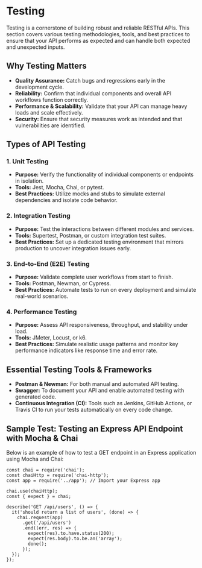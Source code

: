 # Testing

Testing is a cornerstone of building robust and reliable RESTful APIs. This section covers various testing methodologies, tools, and best practices to ensure that your API performs as expected and can handle both expected and unexpected inputs.

## Why Testing Matters

- **Quality Assurance:** Catch bugs and regressions early in the development cycle.
- **Reliability:** Confirm that individual components and overall API workflows function correctly.
- **Performance & Scalability:** Validate that your API can manage heavy loads and scale effectively.
- **Security:** Ensure that security measures work as intended and that vulnerabilities are identified.

## Types of API Testing

### 1. Unit Testing
- **Purpose:** Verify the functionality of individual components or endpoints in isolation.
- **Tools:** Jest, Mocha, Chai, or pytest.
- **Best Practices:** Utilize mocks and stubs to simulate external dependencies and isolate code behavior.

### 2. Integration Testing
- **Purpose:** Test the interactions between different modules and services.
- **Tools:** Supertest, Postman, or custom integration test suites.
- **Best Practices:** Set up a dedicated testing environment that mirrors production to uncover integration issues early.

### 3. End-to-End (E2E) Testing
- **Purpose:** Validate complete user workflows from start to finish.
- **Tools:** Postman, Newman, or Cypress.
- **Best Practices:** Automate tests to run on every deployment and simulate real-world scenarios.

### 4. Performance Testing
- **Purpose:** Assess API responsiveness, throughput, and stability under load.
- **Tools:** JMeter, Locust, or k6.
- **Best Practices:** Simulate realistic usage patterns and monitor key performance indicators like response time and error rate.

## Essential Testing Tools & Frameworks

- **Postman & Newman:** For both manual and automated API testing.
- **Swagger:** To document your API and enable automated testing with generated code.
- **Continuous Integration (CI):** Tools such as Jenkins, GitHub Actions, or Travis CI to run your tests automatically on every code change.

## Sample Test: Testing an Express API Endpoint with Mocha & Chai

Below is an example of how to test a GET endpoint in an Express application using Mocha and Chai:

```
const chai = require('chai');
const chaiHttp = require('chai-http');
const app = require('../app'); // Import your Express app

chai.use(chaiHttp);
const { expect } = chai;

describe('GET /api/users', () => {
  it('should return a list of users', (done) => {
    chai.request(app)
      .get('/api/users')
      .end((err, res) => {
        expect(res).to.have.status(200);
        expect(res.body).to.be.an('array');
        done();
      });
  });
});
```
